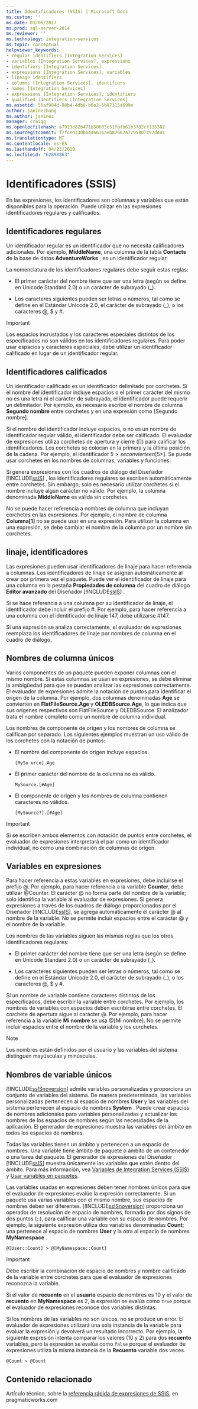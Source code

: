 ```yaml
---
title: Identificadores (SSIS) | Microsoft Docs
ms.custom: ''
ms.date: 03/06/2017
ms.prod: sql-server-2014
ms.reviewer: ''
ms.technology: integration-services
ms.topic: conceptual
helpviewer_keywords:
- regular identifiers [Integration Services]
- variables [Integration Services], expressions
- identifiers [Integration Services]
- expressions [Integration Services], variables
- lineage identifiers
- columns [Integration Services], identifiers
- names [Integration Services]
- expressions [Integration Services], identifiers
- qualified identifiers [Integration Services]
ms.assetid: 56af984d-88b4-4db8-b6a2-6b07315a699e
author: janinezhang
ms.author: janinez
manager: craigg
ms.openlocfilehash: a7913d82b471b50605c51fbfb61b3782cf135382
ms.sourcegitcommit: f7fced330b64d6616aeb8766747295807c92dd41
ms.translationtype: MT
ms.contentlocale: es-ES
ms.lasthandoff: 04/23/2019
ms.locfileid: "62898863"
---
```

# <a name="identifiers-ssis"></a>Identificadores (SSIS)
  En las expresiones, los identificadores son columnas y variables que están disponibles para la operación. Puede utilizar en las expresiones identificadores regulares y calificados.  
  
## <a name="regular-identifiers"></a>Identificadores regulares  
 Un identificador regular es un identificador que no necesita calificadores adicionales. Por ejemplo, **MiddleName**, una columna de la tabla **Contacts** de la base de datos **AdventureWorks** , es un identificador regular.  
  
 La nomenclatura de los identificadores regulares debe seguir estas reglas:  
  
-   El primer carácter del nombre tiene que ser una letra (según se define en Unicode Standard 2.0) o un carácter de subrayado (_).  
  
-   Los caracteres siguientes pueden ser letras o números, tal como se define en el Estándar Unicode 2.0, el carácter de subrayado (_), o los caracteres \@, $ y #.  
  
> [!IMPORTANT]  
>  Los espacios incrustados y los caracteres especiales distintos de los especificados no son válidos en los identificadores regulares. Para poder usar espacios y caracteres especiales, debe utilizar un identificador calificado en lugar de un identificador regular.  
  
## <a name="qualified-identifiers"></a>Identificadores calificados  
 Un identificador calificado es un identificador delimitado por corchetes. Si el nombre del identificador incluye espacios o el primer carácter del mismo no es una letra ni el carácter de subrayado, el identificador puede requerir un delimitador. Por ejemplo, es necesario escribir el nombre de columna **Segundo nombre** entre corchetes y en una expresión como [Segundo nombre].  
  
 Si el nombre del identificador incluye espacios, o no es un nombre de identificador regular válido, el identificador debe ser calificado. El evaluador de expresiones utiliza corchetes de apertura y cierre ([]) para calificar los identificadores. Los corchetes se colocan en la primera y la última posición de la cadena. Por ejemplo, el identificador 5$> se convierte en [5$>]. Se puede usar corchetes en los nombres de columnas, variables y funciones.  
  
 Si genera expresiones con los cuadros de diálogo del Diseñador [!INCLUDE[ssIS](../../includes/ssis-md.md)] , los identificadores regulares se escriben automáticamente entre corchetes. Sin embargo, solo es necesario utilizar corchetes si el nombre incluye algún carácter no válido. Por ejemplo, la columna denominada **MiddleName** es válida sin corchetes.  
  
 No se puede hacer referencia a nombres de columna que incluyan corchetes en las expresiones. Por ejemplo, el nombre de columna **Columna[1]** no se puede usar en una expresión. Para utilizar la columna en una expresión, se debe cambiar el nombre de la columna por un nombre sin corchetes.  
  
## <a name="lineage-identifiers"></a>linaje, identificadores  
 Las expresiones pueden usar identificadores de linaje para hacer referencia a columnas. Los identificadores de linaje se asignan automáticamente al crear por primera vez el paquete. Puede ver el identificador de linaje para una columna en la pestaña **Propiedades de columna** del cuadro de diálogo **Editor avanzado** del Diseñador [!INCLUDE[ssIS](../../includes/ssis-md.md)] .  
  
 Si se hace referencia a una columna por su identificador de linaje, el identificador debe incluir el prefijo #. Por ejemplo, para hacer referencia a una columna con el identificador de linaje 147, debe utilizarse #147.  
  
 Si una expresión se analiza correctamente, el evaluador de expresiones reemplaza los identificadores de linaje por nombres de columna en el cuadro de diálogo.  
  
## <a name="unique-column-names"></a>Nombres de columna únicos  
 Varios componentes de un paquete pueden exponer columnas con el mismo nombre. Si estas columnas se usan en expresiones, se debe eliminar la ambigüedad para que se puedan analizar las expresiones correctamente. El evaluador de expresiones admite la notación de puntos para identificar el origen de la columna. Por ejemplo, dos columnas denominadas **Age** se convierten en **FlatFileSource.Age** y **OLEDBSource.Age**, lo que indica que sus orígenes respectivos son FlatFileSource y OLEDBSource. El analizador trata el nombre completo como un nombre de columna individual.  
  
 Los nombres de componente de origen y los nombres de columna se califican por separado. Los siguientes ejemplos muestran un uso válido de los corchetes con la notación de puntos:  
  
-   El nombre del componente de origen incluye espacios.  
  
    ```  
    [MySo urce].Age  
    ```  
  
-   El primer carácter del nombre de la columna no es válido.  
  
    ```  
    MySource.[#Age]  
    ```  
  
-   El componente de origen y los nombres de columna contienen caracteres no válidos.  
  
    ```  
    [MySource?].[#Age]  
    ```  
  
> [!IMPORTANT]  
>  Si se escriben ambos elementos con notación de puntos entre corchetes, el evaluador de expresiones interpretará el par como un identificador individual, no como una combinación de columnas de origen.  
  
## <a name="variables-in-expressions"></a>Variables en expresiones  
 Para hacer referencia a estas variables en expresiones, debe incluirse el prefijo \@. Por ejemplo, para hacer referencia a la variable **Counter**, debe utilizar \@Counter. El carácter \@ no forma parte del nombre de la variable; solo identifica la variable al evaluador de expresiones. Si genera expresiones a través de los cuadros de diálogo proporcionados por el Diseñador [!INCLUDE[ssIS](../../includes/ssis-md.md)], se agrega automáticamente el carácter \@ al nombre de la variable. No se permite incluir espacios entre el carácter \@ y el nombre de la variable.  
  
 Los nombres de las variables siguen las mismas reglas que los otros identificadores regulares:  
  
-   El primer carácter del nombre tiene que ser una letra (según se define en Unicode Standard 2.0) o un carácter de subrayado (_).  
  
-   Los caracteres siguientes pueden ser letras o números, tal como se define en el Estándar Unicode 2.0, el carácter de subrayado (_), o los caracteres \@, $ y #.  
  
 Si un nombre de variable contiene caracteres distintos de los especificados, debe escribir la variable entre corchetes. Por ejemplo, los nombres de variables con espacios deben escribirse entre corchetes. El corchete de apertura sigue al carácter \@. Por ejemplo, para hacer referencia a la variable **Mi nombre** se usa \@[Mi nombre]. No se permite incluir espacios entre el nombre de la variable y los corchetes.  
  
> [!NOTE]  
>  Los nombres están definidos por el usuario y las variables del sistema distinguen mayúsculas y minúsculas.  
  
## <a name="unique-variable-names"></a>Nombres de variable únicos  
 [!INCLUDE[ssISnoversion](../../includes/ssisnoversion-md.md)] admite variables personalizadas y proporciona un conjunto de variables del sistema. De manera predeterminada, las variables personalizadas pertenecen al espacio de nombres **User** y las variables del sistema pertenecen al espacio de nombres **System** . Puede crear espacios de nombres adicionales para variables personalizadas y actualizar los nombres de los espacios de nombres según las necesidades de la aplicación. El generador de expresiones muestra las variables del ámbito en todos los espacios de nombres.  
  
 Todas las variables tienen un ámbito y pertenecen a un espacio de nombres. Una variable tiene ámbito de paquete o ámbito de un contenedor o una tarea del paquete. El generador de expresiones del Diseñador [!INCLUDE[ssIS](../../includes/ssis-md.md)] muestra únicamente las variables que estén dentro del ámbito. Para más información, vea [Variables de Integration Services &#40;SSIS&#41;](../integration-services-ssis-variables.md) y [Usar variables en paquetes](../use-variables-in-packages.md).  
  
 Las variables usadas en expresiones deben tener nombres únicos para que el evaluador de expresiones evalúe la expresión correctamente. Si un paquete usa varias variables con el mismo nombre, sus espacios de nombres deben ser diferentes. [!INCLUDE[ssISnoversion](../../includes/ssisnoversion-md.md)] proporciona un operador de resolución de espacio de nombres, formado por dos signos de dos puntos (::), para calificar una variable con su espacio de nombres. Por ejemplo, la siguiente expresión utiliza dos variables denominadas **Count**; una pertenece al espacio de nombres **User** y la otra al espacio de nombres **MyNamespace** .  
  
```  
@[User::Count] > @[MyNamespace::Count]  
```  
  
> [!IMPORTANT]  
>  Debe escribir la combinación de espacio de nombres y nombre calificado de la variable entre corchetes para que el evaluador de expresiones reconozca la variable.  
  
 Si el valor de **recuento** en el **usuario** espacio de nombres es 10 y el valor de **recuento** en **MyNamespace** es 2, la expresión se evalúa como `true` porque el evaluador de expresiones reconoce dos variables distintas.  
  
 Si los nombres de las variables no son únicos, no se produce un error. El evaluador de expresiones utilizará una sola instancia de la variable para evaluar la expresión y devolverá un resultado incorrecto. Por ejemplo, la siguiente expresión intenta comparar los valores (10 y 2) para dos **recuento** variables, pero la expresión se evalúa como `false` porque el evaluador de expresiones utiliza la misma instancia de la  **Recuento** variable dos veces.  
  
```  
@Count > @Count  
```  
  
## <a name="related-content"></a>Contenido relacionado  
 Artículo técnico, sobre la [referencia rápida de expresiones de SSIS](https://pragmaticworks.com/Resources/Cheat-Sheets/SSIS-Expression-Cheat-Sheet), en pragmaticworks.com  
  
  
